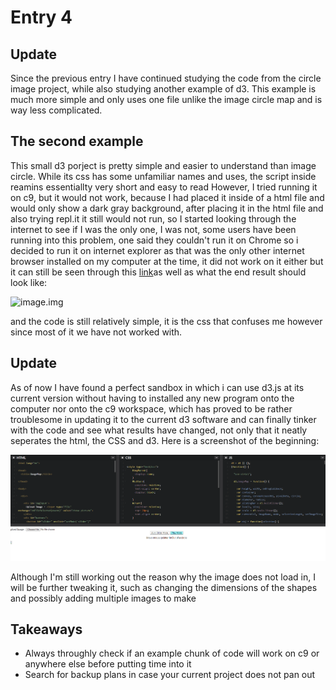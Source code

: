 # Entry 4

## Update

Since the previous entry I have continued studying the code from the circle image project, while also studying another
example of d3. This example is much more simple and only uses one file unlike the image circle map and is way less
complicated.

## The second example

This small d3 porject is pretty simple and easier to understand than image circle.
While its css has some unfamiliar names and uses, the script inside reamins essentiallty very short and easy to read
However, I tried running it on c9, but it would not work, because I had placed it inside of a html file and would only show a dark gray background, after placing it in the
html file and also trying repl.it it still would not run, so I started looking through the internet to see if I was the only one, I was not, some users have been running
into this problem, one said they couldn't run it on Chrome so i decided to run it on internet explorer as that
was the only other internet browser installed on my computer at the time, it did not work on it either but it can still be seen
through this [link](http://bl.ocks.org/metormote/6392996)as well as what the end result should look like:

![image.img](http://bl.ocks.org/metormote/raw/6392996/04f796e15b249063f22355b3f48e3f686f4b46c9/thumbnail.png)

and the code is still relatively simple, it is the css that confuses me however
since most of it we have not worked with.

## Update
As of now I have found a perfect sandbox in which i can use d3.js at its current version without having to installed
any new program onto the computer nor onto the c9 workspace, which has proved to be rather troublesome in updating it to the
current d3 software and can finally tinker with the code and see what results have changed, not only that it neatly
seperates the html, the CSS and d3. Here is a screenshot of the beginning:

![filler](Capture.PNG)

Although I'm still working out the reason why the image does not load in, I will be further tweaking it, such as changing the dimensions of the shapes and possibly adding
multiple images to make
## Takeaways
 * Always throughly check if an example chunk of code will work on c9 or anywhere else before putting time into it
 * Search for backup plans in case your current project does not pan out